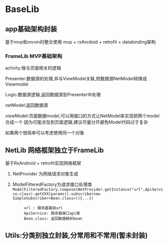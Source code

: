 # BaseLib


## app基础架构封装


  基于mvp和mvvm的整合使用 mvp + rxAnrdoid + retrofit + databinding架构
  
  ### FrameLib MVP基础架构
  
  activity:做与页面相关的逻辑
  
  Presenter:数据源的处理,并与ViewModel关联,把数据源NetModel转换成Viewmodel
  
  Logic:数据源逻辑,返回数据源到Presenter中处理
  
  netModel:返回数据源
  
  viewModel:页面数据model,可以用接口的方式让NetModel来实现把两个model合成一个
            因为可能涉及到页面逻辑,建议尽量分开避免Model代码过于复杂
            
            
  如果两个很简单可以考虑使用同一个对象
  
  

 ## NetLib 网络框架独立于FrameLib
  
  基于RxAndroid + retrofit实现网络框架
  1. NetProvider 为网络请求对象生成
  2. ModelFilteredFactory为请求接口处理类
              ```ModelFilteredFactory.compose(NetProvider.getInstance("url",ApiService.class).getXXX(params)).subscribe(new SimpleSubscriber<Bean.class>(){...})```
              
              url : 服务器基础url
              ApiService: 服务器接口api类
              Bean.class: 返回数据解析bean
           
          
          
           

 ## Utils:分类别独立封装,分常用和不常用(暂未封装)
